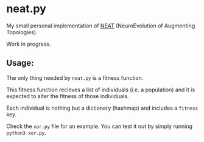 neat.py
=======

My small personal implementation of
[NEAT](http://nn.cs.utexas.edu/downloads/papers/stanley.ec02.pdf)
(NeuroEvolution of Augmenting Topologies).

Work in progress.

## Usage:

The only thing needed by `neat.py` is a fitness function.

This fitness function recieves a list of individuals (i.e. a
population) and it is expected to alter the fitness of those
individuals.

Each individual is nothing but a dictionary (hashmap) and
includes a `fitness` key.

Check the `xor.py` file for an example. You can test it out by
simply running `python3 xor.py`.
